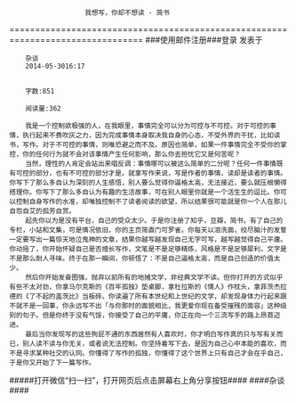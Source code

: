                       我想写，你却不想读 - 简书
================================================================================
###使用邮件注册###登录        发表于


        
        杂谈
        2014-05-3016:17


        字数:851

        阅读量:362

        我是一个控制欲极强的人，在我眼里，事情完全可以分为可控与不可控。对于可控的事情，执行起来不费吹灰之力，因为完成事情本身取决我自身的心态，不受外界的干扰，比如读书，写作。对于不可控的事情，则唯恐避之而不及。原因也简单，如果一件事情完全不受你的掌控，你的任何行为就不会对该事情产生任何影响，那么你去担忧它又是何苦呢？
        当然，理性的人肯定会站出来唱反调：事情哪可以被这么简单的二分呢？任何一件事情既有可控的部分，也有不可控的部分才是。就拿写作来说，写是作者的事情，读却是读者的事情。你写下了那么多自认为深刻的人生感悟，别人要么觉得你逼格太高，无法接近，要么就压根懒得搭理你。你写下了那么多自认为有趣的生活故事，可在别人眼里你就是一个活生生的逗比。你可以控制自身写作的水准，却唯独控制不了读者阅读的欲望，所以结果很可能就是你一个人在那儿自怨自艾的孤芳自赏。
        起先你以为是没有平台，自己的受众太少。于是你注册了知乎，豆瓣，简书，有了自己的专栏，小站和文集，可是情况依旧，你的主页简直门可罗雀。你每天以泪洗面，绞尽脑汁的发誓一定要写出一篇惊天地泣鬼神的文章，结果你越写越发现自己无字可写，越写越觉得自己平庸。你动摇了，你开始怀疑自己是否擅长写作，文笔是不是足够精炼，风格是不是足够犀利，文字是不是那么耐人寻味。终于在那一瞬间，你顿悟了：不是自己逼格太高，而是自己创造的价值太少。
        然后你开始发奋图强，抛弃以前所有的地摊文学，非经典文学不读。但你打开的方式似乎有些不太对劲，你拿马尔克斯的《百年孤独》垫桌脚，拿杜拉斯的《情人》作枕头，拿菲茨杰拉德的《了不起的盖茨比》当板砖。你读遍了所有本世纪和上世纪的文学，却发现身体力行起来跟不就不是一回事，你永远写不出「与你那时的面貌相比，我更爱你现在备受摧残的面容」这种级别的句子。但是你终于没有气馁，你接受了自己的平庸，你正在向一个三流写手的路上昂首迈进。
        最后当你发现写的这些狗屁不通的东西居然有人喜欢时，你才明白写作真的只与写有关而已，别人读不读与你无关，或者说无法控制。你坚持着写下去，是因为自己心中本能的喜欢，而不是寻求某种社交的认同。你懂得了写作的孤独，你懂得了这个世界上只有自己才会在乎自己，于是你又开始了下一篇写作。
#####打开微信“扫一扫”，打开网页后点击屏幕右上角分享按钮####
        ####杂谈####
      